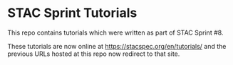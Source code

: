 # STAC Sprint Tutorials

This repo contains tutorials which were written as part of STAC Sprint #8.

These tutorials are now online at <https://stacspec.org/en/tutorials/> and 
the previous URLs hosted at this repo now redirect to that site.
